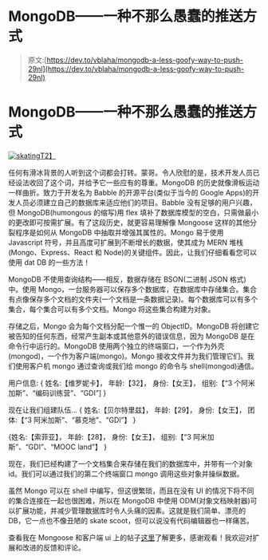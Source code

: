 # MongoDB——一种不那么愚蠢的推送方式

> 原文:[https://dev.to/vblaha/mongodb-a-less-goofy-way-to-push-29nl](https://dev.to/vblaha/mongodb-a-less-goofy-way-to-push-29nl)

# MongoDB——一种不那么愚蠢的推送方式

[![skating](../Images/2b1338ef482acf40b6ba0860b00172df.png)T2】](https://res.cloudinary.com/practicaldev/image/fetch/s--Rcptve3e--/c_limit%2Cf_auto%2Cfl_progressive%2Cq_auto%2Cw_880/http://www.cheffamily.com/wp2015/wp-content/uploads/2015/01/Mongo.png)

任何有滑冰背景的人听到这个词都会打转。蒙哥。令人欣慰的是，技术开发人员已经设法收回了这个词，并给予它一些应有的尊重。MongoDB 的历史就像滑板运动一样曲折。致力于开发名为 Babble 的开源平台(类似于当今的 Google Apps)的开发人员必须建立自己的数据库来适应他们的项目。Babble 没有足够的用户兴趣，但 MongoDB(humongous 的缩写)用 flex 填补了数据库模型的空白，只需做最小的更改即可按需扩展。有了这段历史，就更容易理解像 Mongoose 这样的其他分裂程序是如何从 MongoDB 中抽取并增强其属性的。Mongo 易于使用 Javascript 符号，并且高度可扩展到不断增长的数据，使其成为 MERN 堆栈(Mongo、Express、React 和 Node)的关键组件。因此，让我们仔细看看您可以使用 dat DB 的一些方法！

MongoDB 不使用查询结构——相反，数据存储在 BSON(二进制 JSON 格式)中。使用 Mongo，一台服务器可以保存多个数据库，在数据库中存储集合。集合有点像保存多个文档的文件夹(一个文档是一条数据记录)。每个数据库可以有多个集合，每个集合可以有多个文档。Mongo 将这些集合构建为对象。

存储之后，Mongo 会为每个文档分配一个惟一的 ObjectID。MongoDB 将创建它被告知的任何东西，经常产生副本或其他意外的错误信息，因为 MongoDB 是在命令行中运行的。MongoDB 使用两个独立的终端窗口，一个作为外壳(mongod)，一个作为客户端(mongo)。Mongo 接收文件并为我们管理它们。我们使用客户机 mongo 通过查询或我们给 mongo 的命令与 shell(mongod)通信。

用户信息:
{
姓名:【维罗妮卡】，
年龄:【32】，
身份:【女王】，
组别:【“3 个阿米加斯”、“编码训练营”、“GDI”]
}

现在让我们组建队伍...
{
姓名:【贝尔特里兹】，
年龄:【29】，
身份:【女王】，
团体:【“3 阿米加斯”、“慕克地”、“GDI”】
}

{姓名:【索菲亚】，
年龄:【28】，
身份:【女王】，
组别:【“3 阿米加斯”、“GDI”、“MOOC land”】
}

现在，我们已经构建了一个文档集合来存储在我们的数据库中，并带有一个对象 id。我们可以通过我们的第二个终端窗口 mongo 调用这些对象并操纵数据。

虽然 Mongo 可以在 shell 中编写，但这很繁琐，而且在没有 UI 的情况下将不同的集合连接在一起也很困难，所以在 MongoDB 中使用 ODM(对象文档映射器)可以扩展功能，并减少管理数据库时令人头痛的因素。这就是我们简单、漂亮的 DB，它一点也不像丑陋的 skate scoot，但可以说没有代码编辑器也一样痛苦。

查看我在 Mongoose 和客户端 ui 上的帖子[这里](https://dev.to/vblaha/mongoose-5ag4)了解更多，感谢观看！我欢迎对扩展和改进的反馈和评论。